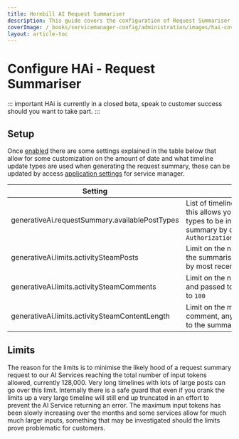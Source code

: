 ```yaml
---
title: Hornbill AI Request Summariser 
description: This guide covers the configuration of Request Summariser for HAi (Hornbill Ai) within your environment. .
coverImage: /_books/servicemanager-config/administration/images/hai-cover.jpg
layout: article-toc
---
```

# Configure HAi - Request Summariser
::: important 
HAi is currently in a closed beta, speak to customer success should you want to take part.
::: 

## Setup

Once [enabled](/servicemanager-config/administration/hai#enabling-hai-features) there are some settings explained in the table below that allow for some customization on the amount of date and what timeline update types are used when generating the request summary, these can be updated by access [application settings](/servicemanager-config/advanced-tools-and-settings/application-settings) for service manager.

|Setting|Description|
|-|-|
|generativeAi.requestSummary.availablePostTypes|List of timeline update types sent to the summariser, this allows you to add in or remove certain update types to be included or excluded from the request summary by default this is set to  ```Authorization,Customer,Email,Escalate,Task,update```|
|generativeAi.limits.activitySteamPosts|Limit on the number of posts returned and passed to the summariser, by default this is set to ```100``` ordered by most recent activity|
|generativeAi.limits.activitySteamComments|Limit on the number of comments per post returned and passed to the summariser, by default this is set to  ```100```|
|generativeAi.limits.activitySteamContentLength|Limit on the maximum content length of a post or comment, anything longer is truncated and passed to the summariser, by default this is set to  ```1000```|

## Limits
The reason for the limits is to minimise the likely hood of a request summary request to our AI Services reaching the total number of input tokens allowed, currently 128,000. Very long timelines with lots of large posts can go over this limit. Internally there is a safe guard that even if you crank the limits up a very large timeline will still end up truncated in an effort to prevent the AI Service returning an error. The maximum input tokens has been slowly increasing over the months and some services allow for much much larger inputs, something that may be investigated should the limits prove problematic for customers. 